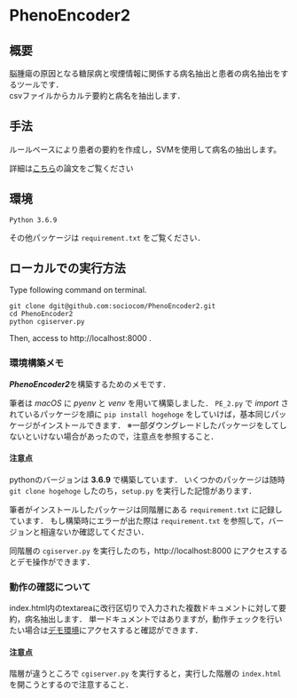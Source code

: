 # PhenoEncoder2
## 概要
脳腫瘍の原因となる糖尿病と喫煙情報に関係する病名抽出と患者の病名抽出をするツールです．\
csvファイルからカルテ要約と病名を抽出します．

## 手法
ルールベースにより患者の要約を作成し，SVMを使用して病名の抽出します。

詳細は[こちら](https://www.jstage.jst.go.jp/article/jsaisigtwo/2018/AIMED-006/2018_01/_article/-char/ja/)の論文をご覧ください


## 環境
```
Python 3.6.9
```
その他パッケージは `requirement.txt` をご覧ください．

## ローカルでの実行方法
Type following command on terminal.
```
git clone dgit@github.com:sociocom/PhenoEncoder2.git
cd PhenoEncoder2
python cgiserver.py
```
Then, access to http://localhost:8000 .

### 環境構築メモ
***PhenoEncoder2***を構築するためのメモです．

筆者は *macOS* に *pyenv* と *venv* を用いて構築しました．
`PE_2.py` で *import* されているパッケージを順に `pip install hogehoge` をしていけば，基本同じパッケージがインストールできます．
※一部ダウングレードしたパッケージをしてしないといけない場合があったので，注意点を参照すること．

#### 注意点
pythonのバージョンは **3.6.9** で構築しています．
いくつかのパッケージは随時 `git clone hogehoge` したのち，`setup.py` を実行した記憶があります．

筆者がインストールしたパッケージは同階層にある `requirement.txt` に記録しています．
もし構築時にエラーが出た際は `requirement.txt` を参照して，バージョンと相違ないか確認してください．

同階層の `cgiserver.py` を実行したのち，http://localhost:8000 にアクセスするとデモ操作ができます．

### 動作の確認について
index.html内のtextareaに改行区切りで入力された複数ドキュメントに対して要約，病名抽出します．
単一ドキュメントではありますが，動作チェックを行いたい場合は[デモ環境](http://aoi.naist.jp/~shibata/PhenoEncoder/sample%20app/)にアクセスすると確認ができます．

#### 注意点
階層が違うところで `cgiserver.py` を実行すると，実行した階層の `index.html` を開こうとするので注意すること．